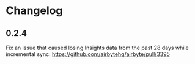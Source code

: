 # Changelog

## 0.2.4
Fix an issue that caused losing Insights data from the past 28 days while incremental sync: https://github.com/airbytehq/airbyte/pull/3395

